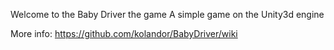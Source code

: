 Welcome to the Baby Driver the game
A simple game on the Unity3d engine

More info: https://github.com/kolandor/BabyDriver/wiki
